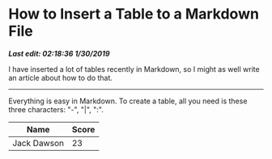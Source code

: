 # How to Insert a Table to a Markdown File

***Last edit: 02:18:36 1/30/2019***

I have inserted a lot of tables recently in Markdown, so I might as well write an article about how to do that.

----

Everything is easy in Markdown. To create a table, all you need is these three characters: "-", "|", ":".

| Name | Score |
| ---- | ---- |
| Jack Dawson | 23 |